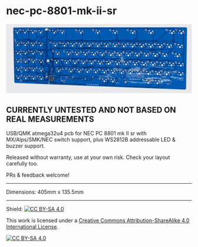 # nec-pc-8801-mk-ii-sr

![Screenshot of PCB](screenshot.png)

## CURRENTLY UNTESTED AND NOT BASED ON REAL MEASUREMENTS

USB/QMK atmega32u4 pcb for NEC PC 8801 mk II sr with MX/Alps/SMK/NEC switch support, plus WS2812B addressable LED & buzzer support.  

Released without warranty, use at your own risk.  Check your layout carefully too.

PRs & feedback welcome!

---

Dimensions: 405mm x 135.5mm

---

Shield: [![CC BY-SA 4.0][cc-by-sa-shield]][cc-by-sa]

This work is licensed under a
[Creative Commons Attribution-ShareAlike 4.0 International License][cc-by-sa].

[![CC BY-SA 4.0][cc-by-sa-image]][cc-by-sa]

[cc-by-sa]: http://creativecommons.org/licenses/by-sa/4.0/
[cc-by-sa-image]: https://licensebuttons.net/l/by-sa/4.0/88x31.png
[cc-by-sa-shield]: https://img.shields.io/badge/License-CC%20BY--SA%204.0-lightgrey.svg
